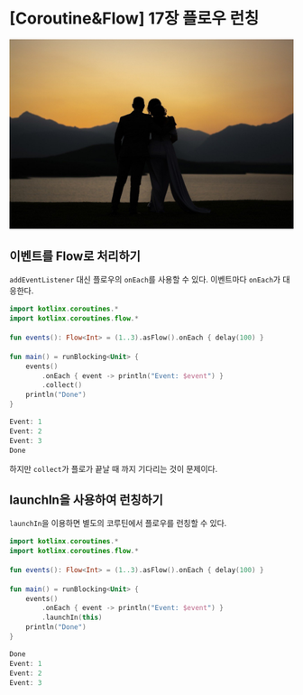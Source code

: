 # [Coroutine&Flow] 17장 플로우 런칭

![coroutine17_image1.jpg](/img/coroutine17_image1.jpg?raw=true)

## **이벤트를 Flow로 처리하기**

`addEventListener` 대신 플로우의 `onEach`를 사용할 수 있다. 이벤트마다 `onEach`가 대응한다.

```kotlin
import kotlinx.coroutines.*
import kotlinx.coroutines.flow.*

fun events(): Flow<Int> = (1..3).asFlow().onEach { delay(100) }

fun main() = runBlocking<Unit> {
    events()
        .onEach { event -> println("Event: $event") }
        .collect()
    println("Done")
}
```

```kotlin
Event: 1
Event: 2
Event: 3
Done
```

하지만 `collect`가 플로가 끝날 때 까지 기다리는 것이 문제이다.

## **launchIn을 사용하여 런칭하기**

`launchIn`을 이용하면 별도의 코루틴에서 플로우를 런칭할 수 있다.

```kotlin
import kotlinx.coroutines.*
import kotlinx.coroutines.flow.*

fun events(): Flow<Int> = (1..3).asFlow().onEach { delay(100) }

fun main() = runBlocking<Unit> {
    events()
        .onEach { event -> println("Event: $event") }
        .launchIn(this)
    println("Done")
}
```

```kotlin
Done
Event: 1
Event: 2
Event: 3
```
